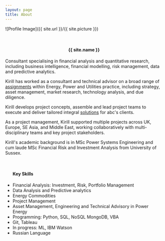 ```yaml
---
layout: page
title: About
---
```


![Profile Image]({{ site.url }}/{{ site.picture }})

<br>
<center><h4>{{ site.name }}</h4> </center>

<p>Consultant specialising in financial analysis and quantitative research, 
including business intelligence, financial modelling, risk management, data and
predictive analytics. </p>

<p>Kirill has worked as a consultant and technical advisor on a broad range of
<a class="link" href="{{ site.url }}/projects">assignments</a>
within Energy, Power and Utilities practice, including
strategy, asset management, market research, technology analysis, and due diligence. </p>

<p> Kirill develops project concepts, assemble and lead project teams 
to execute and deliver tailored integral <a class="link" href="{{ site.url }}/projects">solutions</a> 
for abc's clients.</p>

<p>As a project management, Kirill supported multiple projects across 
UK, Europe, SE Asia, and Middle East,
working collaboratively with multi-disciplinary teams and key
project stakeholders. </p>

<p>Kirill's academic background is in MSc Power Systems Engineering and
cum laude MSc Financial Risk and Investment Analysis from University of Sussex.</p>

<br>
<ul class="skill-list">
<h4>Key Skills</h4>
    <li> Financial Analysis: Investment, Risk, Portfolio Management
    <li> Data Analysis and Predictive analytics
    <li> Energy Commodities
    <li> Project Management
    <li> Asset Management, Engineering and Technical Advisory in Power Energy
    <li> Programming: Python, SQL, NoSQL MongoDB, VBA
    <li> Git, Tableau </li>
    <li> In progress: ML, IBM Watson
    <li> Russian Language</li>
